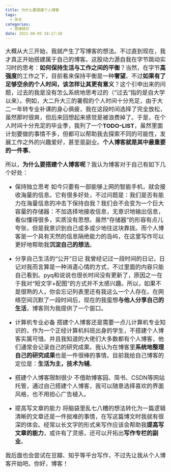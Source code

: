 ```yaml
---
title: 为什么要搭建个人博客
tags:
  - 杂文
categories:
  - 思维碎片
date: 2021-06-05 18:17:38
---
```


<font size=4>

大概从大三开始，我就产生了写博客的想法。不过直到现在，我才真正开始搭建属于自己的博客。这股动力源自我在字节跳动实习时的思考：**如何保持生活与工作之间的平衡**？当然，在字节**高强度**的工作之下，目前看来保持平衡是一种**奢望**。不过**如果有了足够空余的个人时间，该怎样让其更有意义**？这个引申出来的问题，过去的我是没有怎么系统地思考过的（“过去”指的是自大学以来）。例如，大二升大三的暑假的个人时间十分充足，由于大二一年转专业补课的身心俱疲，我在这段时间选择了完全放松，虽然那时很爽，但后来回想起来感觉是被浪费掉了。于是，在个人时间十分充足的毕业季，我列了一个**TODO-LIST**，虽然里面计划要做的事情不多，但都可以帮助我去探索不同的可能性，发展工作之外的兴趣爱好，甚至是副业。**个人博客就是其中最重要的一件事**。

所以，**为什么要搭建个人博客呢**？我认为博客对于自己有如下几个好处：
- 保持独立思考
如今只要有一部能够上网的智能手机，就会接收海量的信息。它有很多好处，不过问题是：我们是否有能力在海量信息的冲击下保持自我？我们会不会变为一个巨大容量的存储器：不加选择地接收信息，无意识地输出信息，看似懂得很多，实质没有思想。虽然“存储器”的形容有点儿夸张，但是我意识到自己或多或少地往这块靠拢。而个人博客是一个具有天然的信息隔绝能力的岛屿，在这里写作可以更好地帮助我**沉淀自己的想法**。

- 分享自己生活的“公开”日记
我曾经记过一段时间的日记，日记对我而言算是一种消遣心情的方式，不过里面的内容只能自己看到。pyq和说说也很长时间没有更新了，原因之一在于我对“短文字+配图”的方式并不太感兴趣。所以，如果不是很熟的人，你会忘记列表里还有我这么一个人存在。在网络空间沉默了一段时间后，现在的我蛮想**与他人分享自己的生活**，博客则为我提供了一个窗口。

- 计算机专业必备
搭建个人博客还是需要一点儿计算机专业知识的，作为一个正经计算机科班出身的学生，不搭建个人博客实属可惜。并且我知道的大佬们大多数都有个人博客，他们通常会记录自己的研究成果。我认为在博客里**系统地整理自己的研究成果**也是一件很棒的事情。目前我给自己博客的定位是：**生活为主，技术为辅**。

- 搭建个人博客限制很少
不借助博客园、简书、CSDN等网站托管，通过自己搭建个人博客，我可以随意选择喜欢的界面风格，也不用担心广告植入。

- 提高写文章的能力
将脑袋里乱七八糟的想法转化为一篇逻辑清晰的文章还是一件挺难的事情，在写这篇博文时我就有很深的体会。经常以长文字的形式来写作应该会帮助我**提高写文章的能力**，或许有了灵感，还可以开拓出**写作专栏的副业**。

我后面也会尝试在豆瓣、知乎等平台写作，不过先让我从个人博客开始吧。你好，博客！

</font>